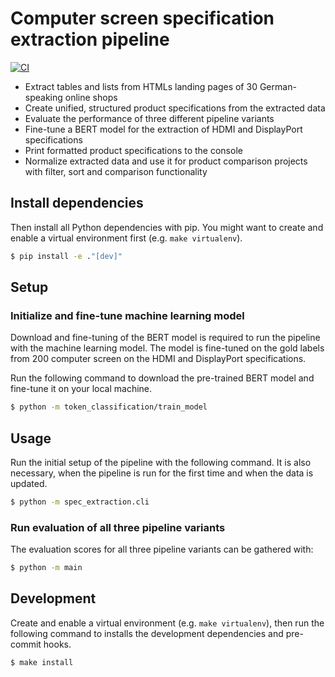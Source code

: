 # Computer screen specification extraction pipeline

[![CI](https://github.com/MattHag/specification-extraction/actions/workflows/build.yml/badge.svg)](https://github.com/MattHag/specification-extraction/actions/workflows/build.yml)

- Extract tables and lists from HTMLs landing pages of 30 German-speaking online shops
- Create unified, structured product specifications from the extracted data
- Evaluate the performance of three different pipeline variants
- Fine-tune a BERT model for the extraction of HDMI and DisplayPort specifications
- Print formatted product specifications to the console
- Normalize extracted data and use it for product comparison projects with filter, sort and comparison functionality

## Install dependencies
 
Then install all Python dependencies with pip.
You might want to create and enable a virtual environment first (e.g. `make virtualenv`).

```bash
$ pip install -e ."[dev]"
```

## Setup

### Initialize and fine-tune machine learning model

Download and fine-tuning of the BERT model is required to run the pipeline with the machine learning model. 
The model is fine-tuned on the gold labels from 200 computer screen on the HDMI and DisplayPort specifications.

Run the following command to download the pre-trained BERT model and fine-tune it on your local machine. 

```bash
$ python -m token_classification/train_model
```

## Usage

Run the initial setup of the pipeline with the following command.
It is also necessary, when the pipeline is run for the first time and when the data is updated.

```bash
$ python -m spec_extraction.cli
```

### Run evaluation of all three pipeline variants

The evaluation scores for all three pipeline variants can be gathered with:

```bash
$ python -m main
```


## Development

Create and enable a virtual environment (e.g. `make virtualenv`), then run the following command to installs the
development dependencies and pre-commit hooks.

```bash
$ make install
```
